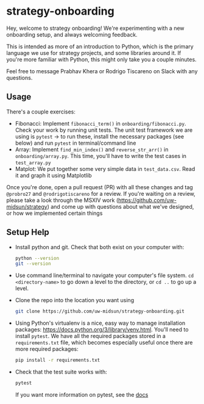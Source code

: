 # strategy-onboarding

Hey, welcome to strategy onboarding! We're experimenting with a new onboarding setup, and always welcoming feedback.

This is intended as more of an introduction to Python, which is the primary language we use for strategy projects, and some libraries around it. If you're more familiar with Python, this might only take you a couple minutes.

Feel free to message Prabhav Khera or Rodrigo Tiscareno on Slack with any questions.

## Usage

There's a couple exercises:

- Fibonacci: Implement `fibonacci_term()` in `onboarding/fibonacci.py`. Check your work by running unit tests. The unit test framework we are using is `pytest` -> to run these, install the necessary packages (see below) and run `pytest` in terminal/command line
- Array: Implement `find_min_index()` and `reverse_str_arr()` in `onboarding/array.py`. This time, you'll have to write the test cases in `test_array.py`
- Matplot: We put together some very simple data in `test_data.csv`. Read it and graph it using Matplotlib

Once you're done, open a pull request (PR) with all these changes and tag `@probro27` and `@rodrigotiscareno` for a review.
If you're waiting on a review, please take a look through the MSXIV work (https://github.com/uw-midsun/strategy) and come up with questions about what we've designed, or how we implemented certain things

## Setup Help

- Install python and git. Check that both exist on your computer with:

    ```zsh
    python --version
    git --version
    ```

- Use command line/terminal to navigate your computer's file system. `cd <directory-name>` to go down a level to the directory, or `cd ..` to go up a level.
- Clone the repo into the location you want using

    ```zsh
    git clone https://github.com/uw-midsun/strategy-onboarding.git
    ```

- Using Python's virtualenv is a nice, easy way to manage installation packages: https://docs.python.org/3/library/venv.html. You'll need to install `pytest`. We have all the required packages stored in a `requirements.txt` file, which becomes especially useful once there are more required packages:

    ```zsh
    pip install -r requirements.txt
    ```

- Check that the test suite works with:

    ```zsh
    pytest
    ```

    If you want more information on pytest, see the [docs](https://docs.pytest.org/en/6.2.x/)
